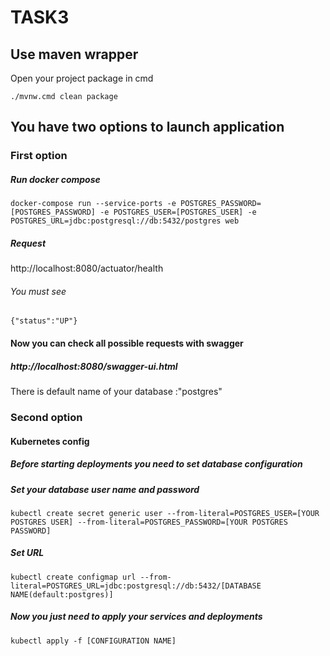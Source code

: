 # TASK3

## Use maven wrapper

Open your project package in cmd

```
./mvnw.cmd clean package
```

## You have two options to launch application

### First option

##### Run docker compose

```
docker-compose run --service-ports -e POSTGRES_PASSWORD=[POSTGRES_PASSWORD] -e POSTGRES_USER=[POSTGRES_USER] -e POSTGRES_URL=jdbc:postgresql://db:5432/postgres web
```
##### Request
http://localhost:8080/actuator/health
###### You must see
```
{"status":"UP"}
```
#### Now you can check all possible requests with swagger

##### http://localhost:8080/swagger-ui.html

There is default name of your database :"postgres"
### Second option
#### Kubernetes config
##### Before starting deployments you need to set database configuration

##### Set your database user name and password
```
kubectl create secret generic user --from-literal=POSTGRES_USER=[YOUR POSTGRES USER] --from-literal=POSTGRES_PASSWORD=[YOUR POSTGRES PASSWORD]
```
##### Set URL
```
kubectl create configmap url --from-literal=POSTGRES_URL=jdbc:postgresql://db:5432/[DATABASE NAME(default:postgres)]
```

##### Now you just need to apply your services and deployments
```
kubectl apply -f [CONFIGURATION NAME]
```
